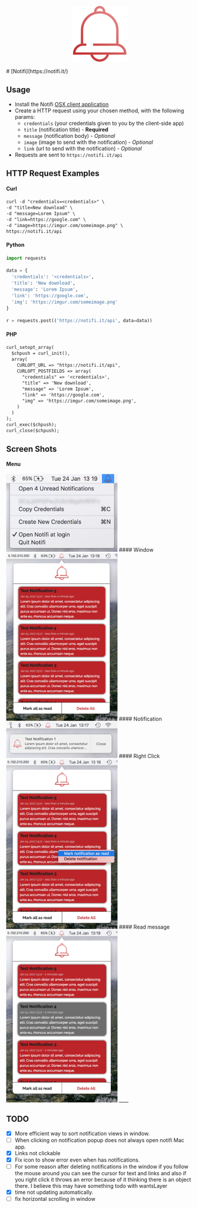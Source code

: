 <p align="center"><img height="150px" src="https://github.com/maxisme/notifi/blob/master/bell.png"></p>
# [Notifi](https://notifi.it/)

## Usage
- Install the Notifi [OSX client application](https://notifi.it/download)
- Create a HTTP request using your chosen method, with the following params:
  - `credentials` (your credentials given to you by the client-side app)
  - `title` (notification title) - **Required**
  - `message` (notification body) - _Optional_
  - `image` (image to send with the notification) - _Optional_
  - `link` (url to send with the notification) - _Optional_
- Requests are sent to `https://notifi.it/api`

## HTTP Request Examples

#### Curl
```
curl -d "credentials=<credentials>" \
-d "title=New download" \
-d "message=Lorem Ipsum" \
-d "link=https://google.com" \
-d "image=https://imgur.com/someimage.png" \
https://notifi.it/api
```

#### Python
```python
import requests

data = {
  'credentials': '<credentials>',
  'title': 'New download',
  'message': 'Lorem Ipsum',
  'link': 'https://google.com',
  'img': 'https://imgur.com/someimage.png'
}

r = requests.post(('https://notifi.it/api', data=data))
```

#### PHP
```
curl_setopt_array(
  $chpush = curl_init(),
  array(
    CURLOPT_URL => "https://notifi.it/api",
    CURLOPT_POSTFIELDS => array(
      "credentials" => '<credentials>',
      "title" => 'New download',
      "message" => 'Lorem Ipsum',
      "link" => 'https://google.com',
      "img" => 'https://imgur.com/someimage.png',
    )
  )
);
curl_exec($chpush);
curl_close($chpush);
```

## Screen Shots
#### Menu
<img width='300' src="https://github.com/maxisme/notifi/raw/master/Screen%20Shots/Menubar.png">
#### Window
<img width='300' src="https://github.com/maxisme/notifi/raw/master/Screen%20Shots/Window.png">
#### Notification
<img width='300' src="https://github.com/maxisme/notifi/raw/master/Screen%20Shots/Notification.png">
#### Right Click
<img width='300' src="https://github.com/maxisme/notifi/raw/master/Screen%20Shots/RightClick.png">
#### Read message
<img width='300' src="https://github.com/maxisme/notifi/raw/master/Screen%20Shots/Read.png">
____

## TODO

- [x] More efficient way to sort notification views in window.
- [ ] When clicking on notification popup does not always open notifi Mac app.
- [x] Links not clickable
- [x] Fix icon to show error even when has notifications.
- [ ] For some reason after deleting notifications in the window if you follow the mouse around you can see the cursor for text and links and also if you right click it throws an error because of it thinking there is an object there. I believe this may have something todo with wantsLayer
- [x] time not updating automatically.
- [ ] fix horizontal scrolling in window
